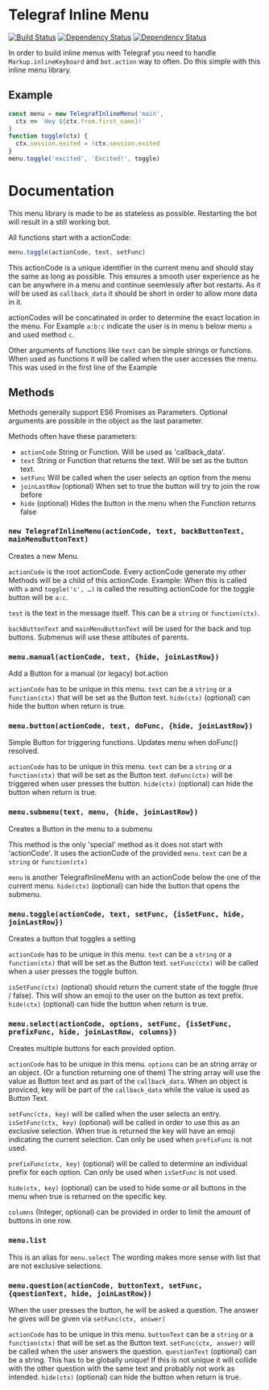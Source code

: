 # Telegraf Inline Menu

[![Build Status](https://travis-ci.org/EdJoPaTo/telegraf-inline-menu.svg?branch=master)](https://travis-ci.org/EdJoPaTo/telegraf-inline-menu)
[![Dependency Status](https://david-dm.org/EdJoPaTo/telegraf-inline-menu/status.svg)](https://david-dm.org/EdJoPaTo/telegraf-inline-menu)
[![Dependency Status](https://david-dm.org/EdJoPaTo/telegraf-inline-menu/dev-status.svg)](https://david-dm.org/EdJoPaTo/telegraf-inline-menu?type=dev)

In order to build inline menus with Telegraf you need to handle `Markup.inlineKeyboard` and `bot.action` way to often.
Do this simple with this inline menu library.

## Example
```js
const menu = new TelegrafInlineMenu('main',
  ctx => `Hey ${ctx.from.first_name}!`
)
function toggle(ctx) {
  ctx.session.exited = !ctx.session.exited
}
menu.toggle('excited', 'Excited!', toggle)
```

# Documentation

This menu library is made to be as stateless as possible.
Restarting the bot will result in a still working bot.

All functions start with a actionCode:
```js
menu.toggle(actionCode, text, setFunc)
```
This actionCode is a unique identifier in the current menu and should stay the same as long as possible.
This ensures a smooth user experience as he can be anywhere in a menu and continue seemlessly after bot restarts.
As it will be used as `callback_data` it should be short in order to allow more data in it.

actionCodes will be concatinated in order to determine the exact location in the menu.
For Example `a:b:c` indicate the user is in menu `b` below menu `a` and used method `c`.

Other arguments of functions like `text` can be simple strings or functions.
When used as functions it will be called when the user accesses the menu.
This was used in the first line of the Example

## Methods

Methods generally support ES6 Promises as Parameters.
Optional arguments are possible in the object as the last parameter.

Methods often have these parameters:
- `actionCode`
  String or Function. Will be used as 'callback_data'.
- `text`
  String or Function that returns the text.
  Will be set as the button text.
- `setFunc`
  Will be called when the user selects an option from the menu
- `joinLastRow` (optional)
  When set to true the button will try to join the row before
- `hide` (optional)
  Hides the button in the menu when the Function returns false

### `new TelegrafInlineMenu(actionCode, text, backButtonText, mainMenuButtonText)`

Creates a new Menu.

`actionCode` is the root actionCode.
Every actionCode generate my other Methods will be a child of this actionCode.
Example: When this is called with `a` and  `toggle('c', …)` is called the resulting actionCode for the toggle button will be `a:c`.

`test` is the text in the message itself.
This can be a `string` or `function(ctx)`.

`backButtonText` and `mainMenuButtonText` will be used for the back and top buttons.
Submenus will use these attibutes of parents.

### `menu.manual(actionCode, text, {hide, joinLastRow})`

Add a Button for a manual (or legacy) bot.action

`actionCode` has to be unique in this menu.
`text` can be a `string` or a `function(ctx)` that will be set as the Button text.
`hide(ctx)` (optional) can hide the button when return is true.

### `menu.button(actionCode, text, doFunc, {hide, joinLastRow})`

Simple Button for triggering functions.
Updates menu when doFunc() resolved.

`actionCode` has to be unique in this menu.
`text` can be a `string` or a `function(ctx)` that will be set as the Button text.
`doFunc(ctx)` will be triggered when user presses the button.
`hide(ctx)` (optional) can hide the button when return is true.


### `menu.submenu(text, menu, {hide, joinLastRow})`

Creates a Button in the menu to a submenu

This method is the only 'special' method as it does not start with 'actionCode'.
It uses the actionCode of the provided `menu`.
`text` can be a `string` or `function(ctx)`

`menu` is another TelegrafInlineMenu with an actionCode below the one of the current menu.
`hide(ctx)` (optional) can hide the button that opens the submenu.

### `menu.toggle(actionCode, text, setFunc, {isSetFunc, hide, joinLastRow})`

Creates a button that toggles a setting

`actionCode` has to be unique in this menu.
`text` can be a `string` or a `function(ctx)` that will be set as the Button text.
`setFunc(ctx)` will be called when a user presses the toggle button.

`isSetFunc(ctx)` (optional) should return the current state of the toggle (true / false).
This will show an emoji to the user on the button as text prefix.
`hide(ctx)` (optional) can hide the button when return is true.

### `menu.select(actionCode, options, setFunc, {isSetFunc, prefixFunc, hide, joinLastRow, columns})`

Creates multiple buttons for each provided option.

`actionCode` has to be unique in this menu.
`options` can be an string array or an object. (Or a function returning one of them)
The string array will use the value as Button text and as part of the `callback_data`.
When an object is proviced, key will be part of the `callback_data` while the value is used as Button Text.

`setFunc(ctx, key)` will be called when the user selects an entry.
`isSetFunc(ctx, key)` (optional) will be called in order to use this as an exclusive selection.
When true is returned the key will have an emoji indicating the current selection.
Can only be used when `prefixFunc` is not used.

`prefixFunc(ctx, key)` (optional) will be called to determine an individual prefix for each option.
Can only be used when `isSetFunc` is not used.

`hide(ctx, key)` (optional) can be used to hide some or all buttons in the menu when true is returned on the specific key.

`columns` (Integer, optional) can be provided in order to limit the amount of buttons in one row.

### `menu.list`

This is an alias for `menu.select`
The wording makes more sense with list that are not exclusive selections.

### `menu.question(actionCode, buttonText, setFunc, {questionText, hide, joinLastRow})`

When the user presses the button, he will be asked a question.
The answer he gives will be given via `setFunc(ctx, answer)`

`actionCode` has to be unique in this menu.
`buttonText` can be a `string` or a `function(ctx)` that will be set as the Button text.
`setFunc(ctx, answer)` will be called when the user answers the question.
`questionText` (optional) can be a string. This has to be globally unique! If this is not unique it will collide with the other question with the same text and probably not work as intended.
`hide(ctx)` (optional) can hide the button when return is true.
